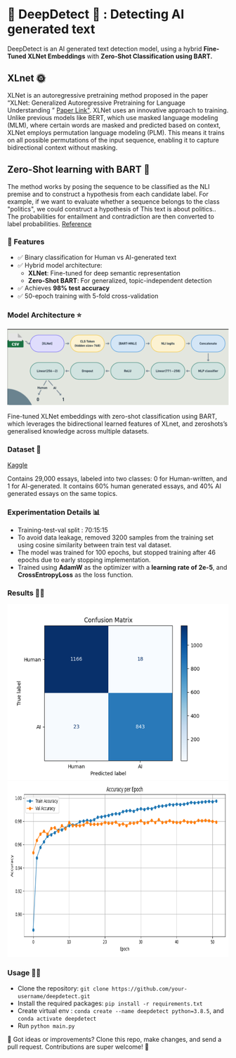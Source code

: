 # 🤖 DeepDetect 🤖 : Detecting AI generated text


DeepDetect is an AI generated text detection model, using a hybrid **Fine-Tuned XLNet Embeddings** with **Zero-Shot Classification using BART.** 

## XLnet 🌞

XLNet is an autoregressive pretraining method proposed in the paper “XLNet: Generalized Autoregressive Pretraining for Language Understanding ” [Paper Link"](https://arxiv.org/abs/1906.08237). XLNet uses an innovative approach to training. Unlike previous models like BERT, which use masked language modeling (MLM), where certain words are masked and predicted based on context, XLNet employs permutation language modeling (PLM). This means it trains on all possible permutations of the input sequence, enabling it to capture bidirectional context without masking. 

## Zero-Shot learning with BART 🎯

The method works by posing the sequence to be classified as the NLI premise and to construct a hypothesis from each candidate label. For example, if we want to evaluate whether a sequence belongs to the class "politics", we could construct a hypothesis of This text is about politics.. The probabilities for entailment and contradiction are then converted to label probabilities. [Reference](https://huggingface.co/facebook/bart-large-mnli)


### 📒 Features

- ✅ Binary classification for Human vs AI-generated text
- ✅ Hybrid model architecture:
  - **XLNet**: Fine-tuned for deep semantic representation
  - **Zero-Shot BART**: For generalized, topic-independent detection
- ✅ Achieves **98% test accuracy**
- ✅ 50-epoch training with 5-fold cross-validation

### Model Architecture ⭐

![Model Architecture](images/architecture.png)

Fine-tuned XLNet embeddings with zero-shot classification using BART, which leverages the bidirectional learned features of XLnet, and zeroshots’s generalised knowledge across multiple datasets.

### Dataset 📁

[Kaggle](https://www.kaggle.com/datasets/sunilthite/llm-detect-ai-generated-text-dataset) 

Contains 29,000 essays, labeled into two classes: 0 for Human-written, and 1 for AI-generated. It contains 60% human generated essays, and 40% AI generated essays on the same topics.

### Experimentation Details 📊

- Training-test-val split : 70:15:15 
- To avoid data leakage, removed 3200 samples from the training set using cosine similarity between train test val dataset.
- The model was trained for 100 epochs, but stopped training after 46 epochs due to early stopping implementation.  
- Trained using **AdamW** as the optimizer with a **learning rate of 2e-5**, and **CrossEntropyLoss** as the loss function.

### Results 🕵️‍♀️

<img src="images/confusion_matrix.png" alt="Confusion Matrix"  width="600" height="400"/>
<img src="images/accuracy_curve.png" alt="Model Train and Val Accuracy"  width="600" height="400"/>



### Usage 🧑‍💻

- Clone the repository: `git clone https://github.com/your-username/deepdetect.git`
- Install the required packages: `pip install -r requirements.txt`
- Create virtual env : `conda create --name deepdetect python=3.8.5`, and `conda activate deepdetect`
- Run `python main.py`


🙌 Got ideas or improvements? Clone this repo, make changes, and send a pull request. Contributions are super welcome! 💪

